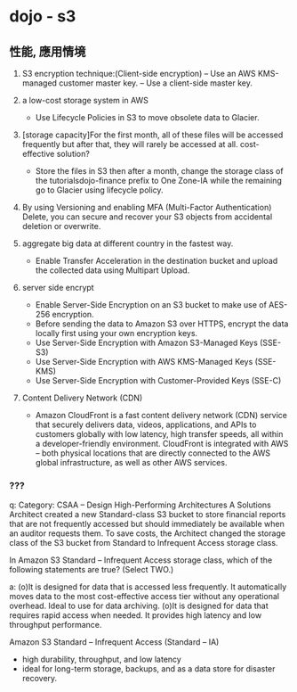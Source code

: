 # dojo - s3

## 性能, 應用情境


1. S3 encryption technique:(Client-side encryption)
    – Use an AWS KMS-managed customer master key.
    – Use a client-side master key.
  
2. a low-cost storage system in AWS
    - Use Lifecycle Policies in S3 to move obsolete data to Glacier.
  
3. [storage capacity]For the first month, all of these files will be accessed frequently but after that, they will rarely be accessed at all. cost-effective solution?
    - Store the files in S3 then after a month, change the storage class of the tutorialsdojo-finance prefix to One Zone-IA while the remaining go to Glacier using lifecycle policy.

4. By using Versioning and enabling MFA (Multi-Factor Authentication) Delete, you can secure and recover your S3 objects from accidental deletion or overwrite.

5.  aggregate big data at different country in the fastest way.
    - Enable Transfer Acceleration in the destination bucket and upload the collected data using Multipart Upload.

6. server side encrypt
    - Enable Server-Side Encryption on an S3 bucket to make use of AES-256 encryption.
    - Before sending the data to Amazon S3 over HTTPS, encrypt the data locally first using your own encryption keys.
    - Use Server-Side Encryption with Amazon S3-Managed Keys (SSE-S3)
    - Use Server-Side Encryption with AWS KMS-Managed Keys (SSE-KMS)
    - Use Server-Side Encryption with Customer-Provided Keys (SSE-C)


7. Content Delivery Network (CDN)
    - Amazon CloudFront is a fast content delivery network (CDN) service that securely delivers data, videos, applications, and APIs to customers globally with low latency, high transfer speeds, all within a developer-friendly environment. CloudFront is integrated with AWS – both physical locations that are directly connected to the AWS global infrastructure, as well as other AWS services.



### ???
q: Category: CSAA – Design High-Performing Architectures
A Solutions Architect created a new Standard-class S3 bucket to store financial reports that are not frequently accessed but should immediately be available when an auditor requests them. To save costs, the Architect changed the storage class of the S3 bucket from Standard to Infrequent Access storage class.

In Amazon S3 Standard – Infrequent Access storage class, which of the following statements are true? (Select TWO.)

a: 
(o)It is designed for data that is accessed less frequently.
It automatically moves data to the most cost-effective access tier without any operational overhead.
Ideal to use for data archiving.
(o)It is designed for data that requires rapid access when needed.
It provides high latency and low throughput performance.


Amazon S3 Standard – Infrequent Access (Standard – IA)
  - high durability, throughput, and low latency 
  - ideal for long-term storage, backups, and as a data store for disaster recovery. 
